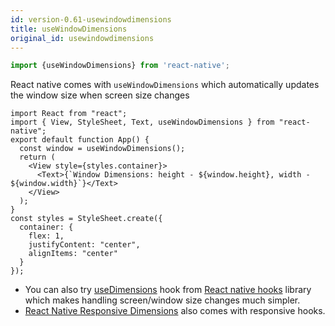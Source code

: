 ```yaml
---
id: version-0.61-usewindowdimensions
title: useWindowDimensions
original_id: usewindowdimensions
---
```


```jsx
import {useWindowDimensions} from 'react-native';
```

React native comes with `useWindowDimensions` which automatically updates the window size when screen size changes

```SnackPlayer name=useWindowDimensions&supportedPlatforms=ios,android
import React from "react";
import { View, StyleSheet, Text, useWindowDimensions } from "react-native";
export default function App() {
  const window = useWindowDimensions();
  return (
    <View style={styles.container}>
      <Text>{`Window Dimensions: height - ${window.height}, width - ${window.width}`}</Text>
    </View>
  );
}
const styles = StyleSheet.create({
  container: {
    flex: 1,
    justifyContent: "center",
    alignItems: "center"
  }
});
```

- You can also try [useDimensions](https://github.com/react-native-community/react-native-hooks#usedimensions) hook from [React native hooks](https://github.com/react-native-community/react-native-hooks) library which makes handling screen/window size changes much simpler.
- [React Native Responsive Dimensions](https://github.com/DaniAkash/react-native-responsive-dimensions) also comes with responsive hooks.
